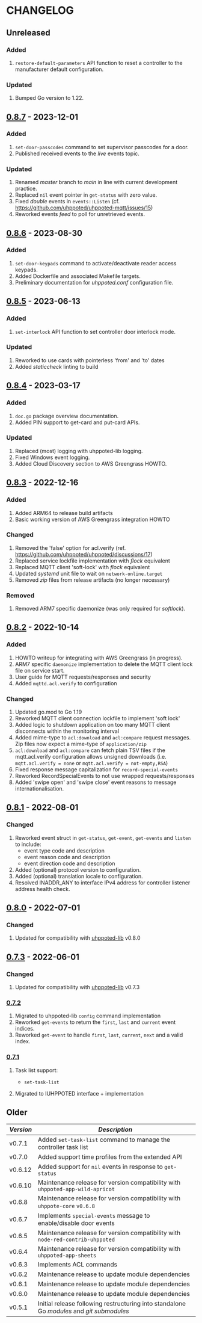 # CHANGELOG

## Unreleased

### Added
1. `restore-default-parameters` API function to reset a controller to the manufacturer default
    configuration.

### Updated
1. Bumped Go version to 1.22.


## [0.8.7](https://github.com/uhppoted/uhppoted-mqtt/releases/tag/v0.8.7) - 2023-12-01

### Added
1. `set-door-passcodes` command to set supervisor passcodes for a door.
2. Published received events to the _live_ events topic.

### Updated
1. Renamed _master_ branch to _main_ in line with current development practice.
2. Replaced `nil` event pointer in `get-status` with zero value.
3. Fixed _double_ events in `events::Listen` (cf. https://github.com/uhppoted/uhppoted-mqtt/issues/15)
4. Reworked events _feed_ to poll for unretrieved events.


## [0.8.6](https://github.com/uhppoted/uhppoted-mqtt/releases/tag/v0.8.6) - 2023-08-30

### Added
1. `set-door-keypads` command to activate/deactivate reader access keypads.
2. Added Dockerfile and associated Makefile targets.
3. Preliminary documentation for _uhppoted.conf_ configuration file.


## [0.8.5](https://github.com/uhppoted/uhppoted-mqtt/releases/tag/v0.8.5) - 2023-06-13

### Added
1. `set-interlock` API function to set controller door interlock mode.

### Updated
1. Reworked to use cards with pointerless 'from' and 'to' dates 
2. Added _staticcheck_ linting to build


## [0.8.4](https://github.com/uhppoted/uhppoted-mqtt/releases/tag/v0.8.4) - 2023-03-17

### Added
1. `doc.go` package overview documentation.
3. Added PIN support to get-card and put-card APIs.

### Updated
1. Replaced (most) logging with uhppoted-lib logging.
2. Fixed Windows event logging.
3. Added Cloud Discovery section to AWS Greengrass HOWTO.


## [0.8.3](https://github.com/uhppoted/uhppoted-mqtt/releases/tag/v0.8.3) - 2022-12-16

### Added
1. Added ARM64 to release build artifacts
2. Basic working version of AWS Greengrass integration HOWTO

### Changed
1. Removed the 'false' option for acl.verify (ref. https://github.com/uhppoted/uhppoted/discussions/17)
2. Replaced service lockfile implementation with _flock_ equivalent
3. Replaced MQTT client 'soft-lock' with _flock_ equivalent
4. Updated _systemd_ unit file to wait on `network-online.target`
5. Removed _zip_ files from release artifacts (no longer necessary)

### Removed
1. Removed ARM7 specific daemonize (was only required for _softlock_).


## [0.8.2](https://github.com/uhppoted/uhppoted-mqtt/releases/tag/v0.8.2) - 2022-10-14

### Added
1. HOWTO writeup for integrating with AWS Greengrass (in progress).
2. ARM7 specific `daemonize` implementation to delete the MQTT client lock file on service start.
3. User guide for MQTT requests/responses and security
4. Added `mqttd.acl.verify` to configuration

### Changed
1. Updated go.mod to Go 1.19
2. Reworked MQTT client connection lockfile to implement 'soft lock'
3. Added logic to shutdown application on too many MQTT client disconnects within the monitoring interval
4. Added mime-type to `acl:download` and `acl:compare` request messages. Zip files now expect a mime-type of
   `application/zip`
5. `acl:download` and `acl:compare` can fetch plain TSV files if the mqtt.acl.verify configuration allows
   unsigned downloads (i.e. `mqtt.acl.verify = none` or `mqtt.acl.verify = not-empty,RSA`)
6. Fixed response message capitalization for `record-special-events`
7. Reworked RecordSpecialEvents to not use wrapped requests/responses
8. Added 'swipe open' and 'swipe close' event reasons to message internationalisation.


## [0.8.1](https://github.com/uhppoted/uhppoted-mqtt/releases/tag/v0.8.1) - 2022-08-01

### Changed

1. Reworked event struct in `get-status`, `get-event`, `get-events` and `listen` to include:
   - event type code and description
   - event reason code and description
   - event direction code and description
2. Added (optional) protocol version to configuration.
3. Added (optional) translation locale to configuration.
4. Resolved INADDR_ANY to interface IPv4 address for controller listener address health check.


## [0.8.0](https://github.com/uhppoted/uhppoted-mqtt/releases/tag/v0.8.0) - 2022-07-01

### Changed
1. Updated for compatibility with [uhppoted-lib](https://github.com/uhppoted/uhppoted-lib) v0.8.0

## [0.7.3](https://github.com/uhppoted/uhppoted-mqtt/releases/tag/v0.7.3) - 2022-06-01

### Changed
1. Updated for compatibility with [uhppoted-lib](https://github.com/uhppoted/uhppoted-lib) v0.7.3

### [0.7.2](https://github.com/uhppoted/uhppoted-mqtt/releases/tag/v0.7.2)

1. Migrated to uhppoted-lib `config` command implementation
2. Reworked `get-events` to return the `first`, `last` and `current` event indices.
3. Reworked `get-event`  to handle `first`, `last`, `current`, `next` and a valid index.

### [0.7.1](https://github.com/uhppoted/uhppoted-mqtt/releases/tag/v0.7.1)

1. Task list support:
   -  `set-task-list`

2. Migrated to IUHPPOTED interface + implementation


## Older

| *Version* | *Description*                                                                             |
| --------- | ----------------------------------------------------------------------------------------- |
| v0.7.1    | Added `set-task-list` command to manage the controller task list                          |
| v0.7.0    | Added support time profiles from the extended API                                         |
| v0.6.12   | Added support for `nil` events in response to `get-status`                                |
| v0.6.10   | Maintenance release for version compatibility with `uhppoted-app-wild-apricot`            |
| v0.6.8    | Maintenance release for version compatibility with `uhppote-core` `v0.6.8`                |
| v0.6.7    | Implements `special-events` message to enable/disable door events                         |
| v0.6.5    | Maintenance release for version compatibility with `node-red-contrib-uhppoted`            |
| v0.6.4    | Maintenance release for version compatibility with `uhppoted-app-sheets`                  |
| v0.6.3    | Implements ACL commands                                                                   |
| v0.6.2    | Maintenance release to update module dependencies                                         |
| v0.6.1    | Maintenance release to update module dependencies                                         |
| v0.6.0    | Maintenance release to update module dependencies                                         |
| v0.5.1    | Initial release following restructuring into standalone Go *modules* and *git submodules* |

